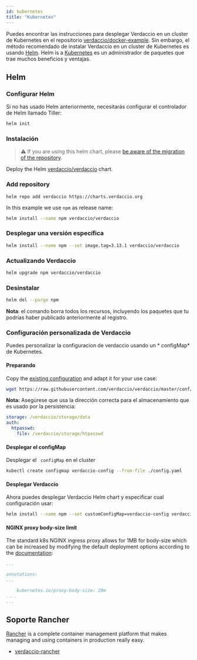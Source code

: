 ```yaml
---
id: kubernetes
title: "Kubernetes"
---
```


 Puedes encontrar las instrucciones para desplegar Verdaccio en un cluster de Kubernetes en el repositorio [verdaccio/docker-example](https://github.com/verdaccio/docker-examples/tree/master/kubernetes-example). Sin embargo, el método recomendado de instalar Verdaccio en un cluster de Kubernetes es usando [Helm](https://helm.sh). Helm is a [Kubernetes](https://kubernetes.io) es un administrador de paquetes que trae muchos beneficios y ventajas.

## Helm

### Configurar Helm

Si no has usado Helm anteriormente, necesitarás configurar el controlador de Helm llamado Tiller:

```bash
helm init
```

### Instalación

> ⚠️ If you are using this helm chart, please [be aware of the migration of the repository](https://github.com/verdaccio/verdaccio/issues/1767).

Deploy the Helm [verdaccio/verdaccio](https://github.com/verdaccio/charts) chart.

### Add repository

    helm repo add verdaccio https://charts.verdaccio.org
    

In this example we use `npm` as release name:

```bash
helm install --name npm verdaccio/verdaccio
```

### Desplegar una versión específica

```bash
helm install --name npm --set image.tag=3.13.1 verdaccio/verdaccio
```

### Actualizando Verdaccio

```bash
helm upgrade npm verdaccio/verdaccio
```

### Desinstalar

```bash
helm del --purge npm
```

**Nota**: el comando borra todos los recursos, incluyendo los paquetes que tu podrías haber publicado anteriormente al registro.

### Configuración personalizada de Verdaccio

Puedes personalizar la configuracion de verdaccio usando un * configMap* de Kubernetes.

#### Preparando

Copy the [existing configuration](https://github.com/verdaccio/verdaccio/blob/master/conf/docker.yaml) and adapt it for your use case:

```bash
wget https://raw.githubusercontent.com/verdaccio/verdaccio/master/conf/docker.yaml -O config.yaml
```

**Nota:** Asegúrese que usa la dirección correcta para el almacenamiento que es usado por la persistencia:

```yaml
storage: /verdaccio/storage/data
auth:
  htpasswd:
    file: /verdaccio/storage/htpasswd
```

#### Desplegar el configMap

Desplegar el ` configMap` en el cluster

```bash
kubectl create configmap verdaccio-config --from-file ./config.yaml
```

#### Desplegar Verdaccio

Ahora puedes desplegar Verdaccio Helm chart y especificar cual configuración usar:

```bash
helm install --name npm --set customConfigMap=verdaccio-config verdaccio/verdaccio
```

#### NGINX proxy body-size limit

The standard k8s NGINX ingress proxy allows for 1MB for body-size which can be increased by modifying the default deployment options according to the [documentation](https://kubernetes.github.io/ingress-nginx/user-guide/nginx-configuration/annotations/#custom-max-body-size):

```yaml
...

annotations:
...

    kubernetes.io/proxy-body-size: 20m
....    
...

```

## Soporte Rancher

[Rancher](http://rancher.com/) is a complete container management platform that makes managing and using containers in production really easy.

* [verdaccio-rancher](https://github.com/lgaticaq/verdaccio-rancher)